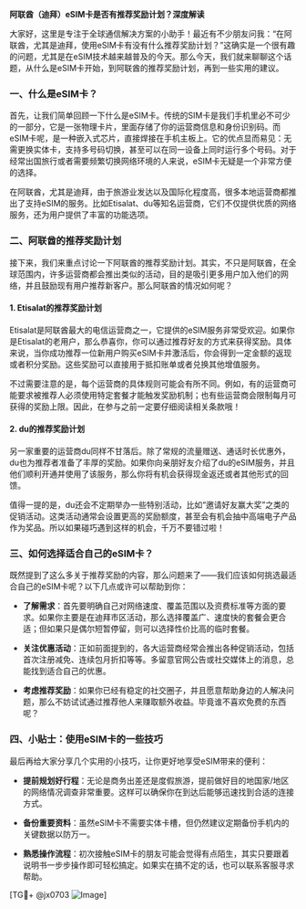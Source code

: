 **阿联酋（迪拜）eSIM卡是否有推荐奖励计划？深度解读**

大家好，这里是专注于全球通信解决方案的小助手！最近有不少朋友问我：“在阿联酋，尤其是迪拜，使用eSIM卡有没有什么推荐奖励计划？”这确实是一个很有趣的问题，尤其是在eSIM技术越来越普及的今天。那么今天，我们就来聊聊这个话题，从什么是eSIM卡开始，到阿联酋的推荐奖励计划，再到一些实用的建议。

### 一、什么是eSIM卡？

首先，让我们简单回顾一下什么是eSIM卡。传统的SIM卡是我们手机里必不可少的一部分，它是一张物理卡片，里面存储了你的运营商信息和身份识别码。而eSIM卡呢，是一种嵌入式芯片，直接焊接在手机主板上。它的优点显而易见：无需更换实体卡，支持多号码切换，甚至可以在同一设备上同时运行多个号码。对于经常出国旅行或者需要频繁切换网络环境的人来说，eSIM卡无疑是一个非常方便的选择。

在阿联酋，尤其是迪拜，由于旅游业发达以及国际化程度高，很多本地运营商都推出了支持eSIM的服务。比如Etisalat、du等知名运营商，它们不仅提供优质的网络服务，还为用户提供了丰富的功能选项。

### 二、阿联酋的推荐奖励计划

接下来，我们来重点讨论一下阿联酋的推荐奖励计划。其实，不只是阿联酋，在全球范围内，许多运营商都会推出类似的活动，目的是吸引更多用户加入他们的网络，并且鼓励现有用户推荐新客户。那么阿联酋的情况如何呢？

#### 1. Etisalat的推荐奖励计划

Etisalat是阿联酋最大的电信运营商之一，它提供的eSIM服务非常受欢迎。如果你是Etisalat的老用户，那么恭喜你，你可以通过推荐好友的方式来获得奖励。具体来说，当你成功推荐一位新用户购买eSIM卡并激活后，你会得到一定金额的返现或者积分奖励。这些奖励可以直接用于抵扣账单或者兑换其他增值服务。

不过需要注意的是，每个运营商的具体规则可能会有所不同。例如，有的运营商可能要求被推荐人必须使用特定套餐才能触发奖励机制；也有些运营商会限制每月可获得的奖励上限。因此，在参与之前一定要仔细阅读相关条款哦！

#### 2. du的推荐奖励计划

另一家重要的运营商du同样不甘落后。除了常规的流量赠送、通话时长优惠外，du也为推荐者准备了丰厚的奖励。如果你向亲朋好友介绍了du的eSIM服务，并且他们顺利开通并使用了该服务，那么你将有机会获得现金返还或者其他形式的回馈。

值得一提的是，du还会不定期举办一些特别活动，比如“邀请好友赢大奖”之类的促销活动。这类活动通常会设置更高的奖励额度，甚至会有机会抽中高端电子产品作为奖品。所以如果碰巧遇到这样的机会，千万不要错过啦！

### 三、如何选择适合自己的eSIM卡？

既然提到了这么多关于推荐奖励的内容，那么问题来了——我们应该如何挑选最适合自己的eSIM卡呢？以下几点或许可以帮助到你：

- **了解需求**：首先要明确自己对网络速度、覆盖范围以及资费标准等方面的要求。如果你主要是在迪拜市区活动，那么选择覆盖广、速度快的套餐会更合适；但如果只是偶尔短暂停留，则可以选择性价比高的临时套餐。
  
- **关注优惠活动**：正如前面提到的，各大运营商经常会推出各种促销活动，包括首次注册减免、连续包月折扣等等。多留意官网公告或社交媒体上的消息，总能找到适合自己的优惠。
  
- **考虑推荐奖励**：如果你已经有稳定的社交圈子，并且愿意帮助身边的人解决问题，那么不妨试试通过推荐他人来赚取额外收益。毕竟谁不喜欢免费的东西呢？

### 四、小贴士：使用eSIM卡的一些技巧

最后再给大家分享几个实用的小技巧，让你更好地享受eSIM带来的便利：

- **提前规划好行程**：无论是商务出差还是度假旅游，提前做好目的地国家/地区的网络情况调查非常重要。这样可以确保你在到达后能够迅速找到合适的连接方式。
  
- **备份重要资料**：虽然eSIM卡不需要实体卡槽，但仍然建议定期备份手机内的关键数据以防万一。
  
- **熟悉操作流程**：初次接触eSIM卡的朋友可能会觉得有点陌生，其实只要跟着说明书一步步操作即可轻松搞定。如果实在搞不定的话，也可以联系客服寻求帮助。

[TG💪+ @jx0703 ![Image](https://github.com/user-attachments/assets/dbca1d08-cadb-493c-b0ec-ad6f7a83f270)]